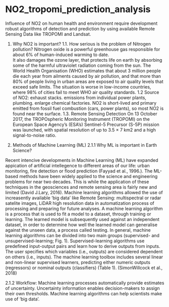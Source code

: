 # NO2_tropomi_prediction_analysis
Influence of NO2 on human health and environment require development robust algorithms of detection and prediction by using available Remote Sensing Data like TROPOMI and Landsat.
1. Why NO2 is important?
1.1. How serious is the problem of Nitrogen pollution?
Nitrogen oxide is a powerful greenhouse gas responsible for about 6% of human-induced warming to date.  
It also damages the ozone layer, that protects life on earth by absorbing some of  the harmful ultraviolet radiation coming from the sun.
The World Health Organisation (WHO) estimates that about 3 million people die each year from ailments caused by air pollution, and that more than 80% of people living in urban areas are exposed to air quality levels that exceed safe limits. The situation is worse in low-income countries, where 98% of cities fail to meet WHO air quality standards.
1.2 Source of NO2:
exhaust stacks.
emissions from individual power plants,
plumbing.
enlarge chemical factories.
NO2 is short-lived and primary emitted from fossil fuel combustion (cars, power plants), so most NO2 is found near the surface. 
1.3. Remote Sensing Detection 
On 13 October 2017, the TROPOspheric Monitoring Instrument (TROPOMI)  on the European Space Agency’s (ESA’s)
Sentinel-5 Precursor (S-5P) mission was launched, with spatial resolution of up to 3.5 × 7 km2 and a high signal-to-noise ratio.

2. Methods of Machine Learning (ML)
2.1.1  Why ML is important in Earth Science?

Recent intencive developments in Machine Learning (ML) have expanded appication of artificial intellegence to different areas of our life: urban monitoring, fire detection or flood prediction (Fayyad et al., 1996.). The ML-based methods have been widely applied to the science and engineering problems for near two decades. This is while the application of these techniques in the geosciences and remote sensing area is fairly new and limited (David J.Lary, 2016).
Machine learning algorithms allowed the use of increasently available ‘big data’ like Remote Sensing: multispectral or radar satelite images, LiDAR high resolution data in automatization process of processing and preparing for future analyses.
A machine learning algorithm is a process that is used to fit a model to a dataset, through training or learning. The learned model is subsequently used against an independent dataset, in order to determine how well the learned model can generalise against the unseen data, a process called testing. In general, machine learning algorithms can be divided into two main groups (supervised- and unsupervised-learning; Fig. 1). Supervised-learning algorithms use predefined input-output pairs and learn how to derive outputs from inputs. The user specifies which variables (i.e., outputs) are considered dependent on others (i.e., inputs). The machine learning toolbox includes several linear and non-linear supervised learners, predicting either numeric outputs (regressors) or nominal outputs (classifiers) (Table 1). (SimonWillcock et al., 2018)

2.1.2  Workflow:
Machine learning processes automatically provide estimates of uncertainty.
Uncertainty information enables decision-makers to assign their own thresholds.
Machine learning algorithms can help scientists make use of ‘big data’.
